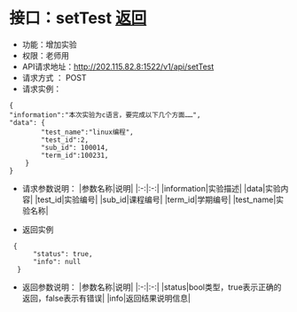 ﻿# 接口：setTest [返回](./REDEME.md)
- 功能：增加实验
- 权限：老师用
- API请求地址：http://202.115.82.8:1522/v1/api/setTest
- 请求方式 ： POST
- 请求实例：
```
{
"information":"本次实验为c语言，要完成以下几个方面……",
"data": {
        "test_name":"linux编程",
        "test_id":2,
        "sub_id": 100014,
        "term_id":100231,
    }
}
```
- 请求参数说明：
|参数名称|说明|
|:-:|:-:|
|information|实验描述|
|data|实验内容|
|test_id|实验编号|
|sub_id|课程编号|
|term_id|学期编号|
|test_name|实验名称|

- 返回实例
```
 {         
      "status": true,
      "info": null
  }
```
- 返回参数说明：
|参数名称|说明|
|:-:|:-:|
|status|bool类型，true表示正确的返回，false表示有错误|
|info|返回结果说明信息|

